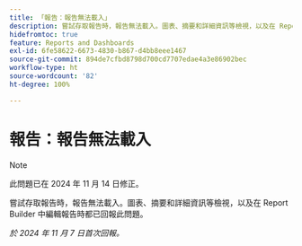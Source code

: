 ```yaml
---
title: 「報告：報告無法載入」
description: 嘗試存取報告時，報告無法載入。圖表、摘要和詳細資訊等檢視，以及在 Report Builder 中編輯報告時都已回報此問題。
hidefromtoc: true
feature: Reports and Dashboards
exl-id: 6fe58622-6673-4830-b867-d4bb8eee1467
source-git-commit: 894de7cfbd8798d700cd7707edae4a3e86902bec
workflow-type: ht
source-wordcount: '82'
ht-degree: 100%

---
```


# 報告：報告無法載入

>[!NOTE]
>
>此問題已在 2024 年 11 月 14 日修正。

嘗試存取報告時，報告無法載入。圖表、摘要和詳細資訊等檢視，以及在 Report Builder 中編輯報告時都已回報此問題。

_於 2024 年 11 月 7 日首次回報。_
